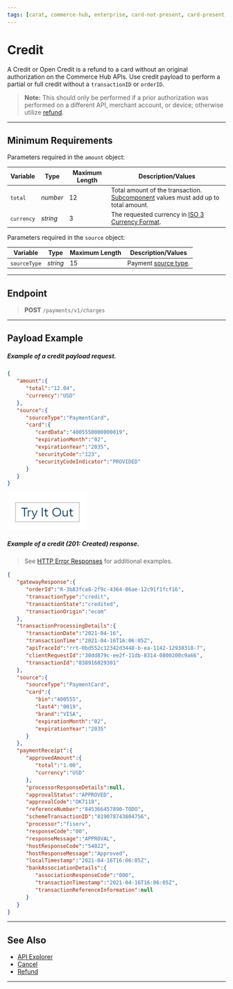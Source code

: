 ```yaml
---
tags: [carat, commerce-hub, enterprise, card-not-present, card-present, credit, api-reference, authorization, sale, pre-auth]
---
```



# Credit

A Credit or Open Credit is a refund to a card without an original authorization on the Commerce Hub APIs. Use credit payload to perform a partial or full credit without a `transactionID` or `orderID`.

<!-- theme: danger -->
>**Note:** This should only be performed if a prior authorization was performed on a different API, merchant account, or device; otherwise utilize [refund](?path=docs/Resources/API-Documents/Payments/Refund.md).

---

## Minimum Requirements

<!--
type: tab
title: amount
-->

Parameters required in the `amount` object:

|Variable    |  Type| Maximum Length | Description/Values|
|---------|----------|----------------|---------|
| `total` | *number* | 12 | Total amount of the transaction. [Subcomponent](#amountcomponents) values must add up to total amount. |
| `currency` | *string* | 3 | The requested currency in [ISO 3 Currency Format](?path=docs/Resources/Master-Data/Currency-Code.md).|

<!--
type: tab
title: source
-->

Parameters required in the `source` object:

| Variable | Type| Maximum Length | Description/Values|
|---------|----------|----------------|---------|
|`sourceType` | *string* | 15 | Payment [source type](?path=docs/Resources/Guides/Payment-Sources/Source-Type.md). |

<!-- type: tab-end -->

---

## Endpoint
<!-- theme: success -->
>**POST** `/payments/v1/charges`

---

## Payload Example

<!--
type: tab
title: Request
-->

##### Example of a credit payload request.

```json
{
   "amount":{
      "total":"12.04",
      "currency":"USD"
   },
   "source":{
      "sourceType":"PaymentCard",
      "card":{
         "cardData":"4005550000000019",
         "expirationMonth":"02",
         "expirationYear":"2035",
         "securityCode":"123",
         "securityCodeIndicator":"PROVIDED"
      }
   }
}
```

[![Try it out](../../../../assets/images/button.png)](../api/?type=post&path=/payments/v1/credits)

<!--
type: tab
title: Response
-->

##### Example of a credit (201: Created) response.

<!-- theme: info -->
> See [HTTP Error Responses](?path=docs/Resources/Guides/Response-Codes/HTTP.md) for additional examples.
```json
{
   "gatewayResponse":{
      "orderId":"R-3b83fca8-2f9c-4364-86ae-12c91f1fcf16",
      "transactionType":"credit",
      "transactionState":"credited",
      "transactionOrigin":"ecom"
   },
   "transactionProcessingDetails":{
      "transactionDate":"2021-04-16",
      "transactionTime":"2021-04-16T16:06:05Z",
      "apiTraceId":"rrt-0bd552c12342d3448-b-ea-1142-12938318-7",
      "clientRequestId":"30dd879c-ee2f-11db-8314-0800200c9a66",
      "transactionId":"838916029301"
   },
   "source":{
      "sourceType":"PaymentCard",
      "card":{
         "bin":"400555",
         "last4":"0019",
         "brand":"VISA",
         "expirationMonth":"02",
         "expirationYear":"2035"
      }
   },
   "paymentReceipt":{
      "approvedAmount":{
         "total":"1.00",
         "currency":"USD"
      },
      "processorResponseDetails":null,
      "approvalStatus":"APPROVED",
      "approvalCode":"OK7118",
      "referenceNumber":"845366457890-TODO",
      "schemeTransactionID":"019078743804756",
      "processor":"fiserv",
      "responseCode":"00",
      "responseMessage":"APPROVAL",
      "hostResponseCode":"54022",
      "hostResponseMessage":"Approved",
      "localTimestamp":"2021-04-16T16:06:05Z",
      "bankAssociationDetails":{
         "associationResponseCode":"000",
         "transactionTimestamp":"2021-04-16T16:06:05Z",
         "transactionReferenceInformation":null
      }
   }
}
```

<!-- type: tab-end -->

---

## See Also

- [API Explorer](../api/?type=post&path=/payments/v1/credit)
- [Cancel](?path=docs/Resources/API-Documents/Payments/Cancel.md)
- [Refund](?path=docs/Resources/API-Documents/Payments/Refund.md)

---